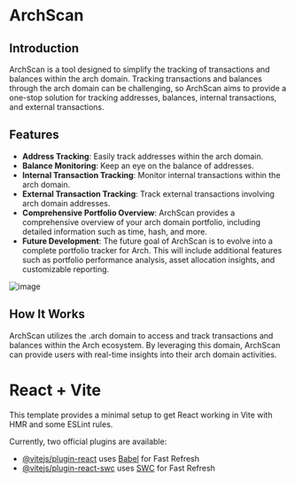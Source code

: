 # ArchScan

## Introduction

 ArchScan is a tool designed to simplify the tracking of transactions and balances within the arch domain. Tracking transactions and balances through the arch domain can be challenging, so  ArchScan aims to provide a one-stop solution for tracking addresses, balances, internal transactions, and external transactions.

## Features

- **Address Tracking**: Easily track addresses within the arch domain.
- **Balance Monitoring**: Keep an eye on the balance of addresses.
- **Internal Transaction Tracking**: Monitor internal transactions within the arch domain.
- **External Transaction Tracking**: Track external transactions involving arch domain addresses.
- **Comprehensive Portfolio Overview**:  ArchScan provides a comprehensive overview of your arch domain portfolio, including detailed information such as time, hash, and more.
- **Future Development**: The future goal of  ArchScan is to evolve into a complete portfolio tracker for Arch. This will include additional features such as portfolio performance analysis, asset allocation insights, and customizable reporting.


![image](https://github.com/ayushsingh82/ArchScan/assets/121667116/cb2c88e4-07b2-41af-bcb5-a2d7719f7d68)




## How It Works

 ArchScan utilizes the .arch domain to access and track transactions and balances within the Arch ecosystem. By leveraging this domain,  ArchScan can provide users with real-time insights into their arch domain activities.


# React + Vite

This template provides a minimal setup to get React working in Vite with HMR and some ESLint rules.

Currently, two official plugins are available:

- [@vitejs/plugin-react](https://github.com/vitejs/vite-plugin-react/blob/main/packages/plugin-react/README.md) uses [Babel](https://babeljs.io/) for Fast Refresh
- [@vitejs/plugin-react-swc](https://github.com/vitejs/vite-plugin-react-swc) uses [SWC](https://swc.rs/) for Fast Refresh




